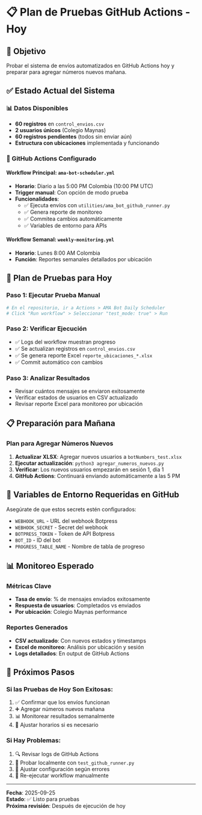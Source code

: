 # 📋 Plan de Pruebas GitHub Actions - Hoy

## 🎯 Objetivo
Probar el sistema de envíos automatizados en GitHub Actions hoy y preparar para agregar números nuevos mañana.

## ✅ Estado Actual del Sistema

### 📊 Datos Disponibles
- **60 registros** en `control_envios.csv` 
- **2 usuarios únicos** (Colegio Maynas)
- **60 registros pendientes** (todos sin enviar aún)
- **Estructura con ubicaciones** implementada y funcionando

### 🤖 GitHub Actions Configurado

#### Workflow Principal: `ama-bot-scheduler.yml`
- **Horario**: Diario a las 5:00 PM Colombia (10:00 PM UTC)
- **Trigger manual**: Con opción de modo prueba
- **Funcionalidades**:
  - ✅ Ejecuta envíos con `utilities/ama_bot_github_runner.py`
  - ✅ Genera reporte de monitoreo
  - ✅ Commitea cambios automáticamente
  - ✅ Variables de entorno para APIs

#### Workflow Semanal: `weekly-monitoring.yml`
- **Horario**: Lunes 8:00 AM Colombia 
- **Función**: Reportes semanales detallados por ubicación

## 🧪 Plan de Pruebas para Hoy

### Paso 1: Ejecutar Prueba Manual
```bash
# En el repositorio, ir a Actions > AMA Bot Daily Scheduler
# Click "Run workflow" > Seleccionar "test_mode: true" > Run
```

### Paso 2: Verificar Ejecución
- ✅ Logs del workflow muestran progreso 
- ✅ Se actualizan registros en `control_envios.csv`
- ✅ Se genera reporte Excel `reporte_ubicaciones_*.xlsx`
- ✅ Commit automático con cambios

### Paso 3: Analizar Resultados
- Revisar cuántos mensajes se enviaron exitosamente
- Verificar estados de usuarios en CSV actualizado
- Revisar reporte Excel para monitoreo por ubicación

## 📋 Preparación para Mañana

### Plan para Agregar Números Nuevos
1. **Actualizar XLSX**: Agregar nuevos usuarios a `botNumbers_test.xlsx`
2. **Ejecutar actualización**: `python3 agregar_numeros_nuevos.py`
3. **Verificar**: Los nuevos usuarios empezarán en sesión 1, día 1
4. **GitHub Actions**: Continuará enviando automáticamente a las 5 PM

## 🔧 Variables de Entorno Requeridas en GitHub

Asegúrate de que estos secrets estén configurados:
- `WEBHOOK_URL` - URL del webhook Botpress
- `WEBHOOK_SECRET` - Secret del webhook
- `BOTPRESS_TOKEN` - Token de API Botpress
- `BOT_ID` - ID del bot
- `PROGRESS_TABLE_NAME` - Nombre de tabla de progreso

## 📊 Monitoreo Esperado

### Métricas Clave
- **Tasa de envío**: % de mensajes enviados exitosamente
- **Respuesta de usuarios**: Completados vs enviados
- **Por ubicación**: Colegio Maynas performance

### Reportes Generados
- **CSV actualizado**: Con nuevos estados y timestamps
- **Excel de monitoreo**: Análisis por ubicación y sesión
- **Logs detallados**: En output de GitHub Actions

## 🚀 Próximos Pasos

### Si las Pruebas de Hoy Son Exitosas:
1. ✅ Confirmar que los envíos funcionan
2. ➕ Agregar números nuevos mañana  
3. 📊 Monitorear resultados semanalmente
4. 🔄 Ajustar horarios si es necesario

### Si Hay Problemas:
1. 🔍 Revisar logs de GitHub Actions
2. 🧪 Probar localmente con `test_github_runner.py`
3. 🔧 Ajustar configuración según errores
4. 🔁 Re-ejecutar workflow manualmente

---
**Fecha**: 2025-09-25  
**Estado**: ✅ Listo para pruebas  
**Próxima revisión**: Después de ejecución de hoy